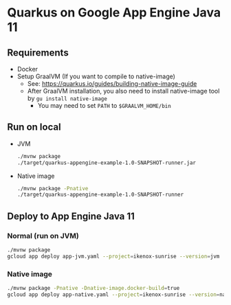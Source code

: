# Quarkus on Google App Engine Java 11

## Requirements

- Docker
- Setup GraalVM (If you want to compile to native-image)
    - See: https://quarkus.io/guides/building-native-image-guide
    - After GraalVM installation, you also need to install native-image tool by `gu install native-image`
        - You may need to set `PATH` to `$GRAALVM_HOME/bin`

## Run on local

- JVM

    ```sh
    ./mvnw package
    ./target/quarkus-appengine-example-1.0-SNAPSHOT-runner.jar
    ```

- Native image

    ```sh
    ./mvnw package -Pnative
    ./target/quarkus-appengine-example-1.0-SNAPSHOT-runner
    ```

## Deploy to App Engine Java 11

### Normal (run on JVM)

```sh
./mvnw package
gcloud app deploy app-jvm.yaml --project=ikenox-sunrise --version=jvm
```

### Native image
    
```sh
./mvnw package -Pnative -Dnative-image.docker-build=true
gcloud app deploy app-native.yaml --project=ikenox-sunrise --version=native-image
```

